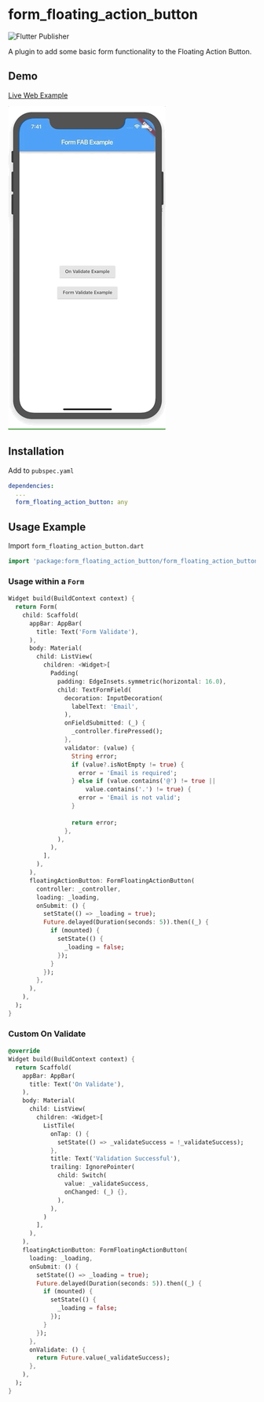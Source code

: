# form_floating_action_button

![Flutter Publisher](https://github.com/peiffer-innovations/form_floating_action_button/workflows/Flutter%20Publisher/badge.svg)

A plugin to add some basic form functionality to the Floating Action Button.

## Demo

[Live Web Example](https://peiffer-innovations.github.io/form_floating_action_button/web)

![Example](example.gif)

## Installation

Add to `pubspec.yaml`

```yaml
dependencies:
  ...
  form_floating_action_button: any
```

## Usage Example

Import `form_floating_action_button.dart`

```dart
import 'package:form_floating_action_button/form_floating_action_button.dart';
```

### Usage within a `Form`

```dart
Widget build(BuildContext context) {
  return Form(
    child: Scaffold(
      appBar: AppBar(
        title: Text('Form Validate'),
      ),
      body: Material(
        child: ListView(
          children: <Widget>[
            Padding(
              padding: EdgeInsets.symmetric(horizontal: 16.0),
              child: TextFormField(
                decoration: InputDecoration(
                  labelText: 'Email',
                ),
                onFieldSubmitted: (_) {
                  _controller.firePressed();
                },
                validator: (value) {
                  String error;
                  if (value?.isNotEmpty != true) {
                    error = 'Email is required';
                  } else if (value.contains('@') != true ||
                      value.contains('.') != true) {
                    error = 'Email is not valid';
                  }

                  return error;
                },
              ),
            ),
          ],
        ),
      ),
      floatingActionButton: FormFloatingActionButton(
        controller: _controller,
        loading: _loading,
        onSubmit: () {
          setState(() => _loading = true);
          Future.delayed(Duration(seconds: 5)).then((_) {
            if (mounted) {
              setState(() {
                _loading = false;
              });
            }
          });
        },
      ),
    ),
  );
}
```

### Custom On Validate

```dart
@override
Widget build(BuildContext context) {
  return Scaffold(
    appBar: AppBar(
      title: Text('On Validate'),
    ),
    body: Material(
      child: ListView(
        children: <Widget>[
          ListTile(
            onTap: () {
              setState(() => _validateSuccess = !_validateSuccess);
            },
            title: Text('Validation Successful'),
            trailing: IgnorePointer(
              child: Switch(
                value: _validateSuccess,
                onChanged: (_) {},
              ),
            ),
          )
        ],
      ),
    ),
    floatingActionButton: FormFloatingActionButton(
      loading: _loading,
      onSubmit: () {
        setState(() => _loading = true);
        Future.delayed(Duration(seconds: 5)).then((_) {
          if (mounted) {
            setState(() {
              _loading = false;
            });
          }
        });
      },
      onValidate: () {
        return Future.value(_validateSuccess);
      },
    ),
  );
}
```
